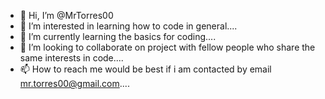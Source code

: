- 👋 Hi, I’m @MrTorres00
- 👀 I’m interested in learning how to code in general....
- 🌱 I’m currently learning the basics for coding....
- 💞️ I’m looking to collaborate on project with fellow people who share the same interests in code....
- 📫 How to reach me would be best if i am contacted by email mr.torres00@gmail.com....

<!---
MrTorres00/MrTorres00 is a ✨ special ✨ repository because its `README.md` (this file) appears on your GitHub profile.
You can click the Preview link to take a look at your changes.
--->
